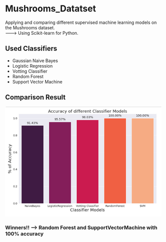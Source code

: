 # Mushrooms_Datatset
Applying and comparing different supervised machine learning models on the Mushrooms dataset.
</br> ---> Using Scikit-learn for Python.
## Used Classifiers
- Gaussian Naive Bayes
- Logistic Regression
- Votting Classifier
- Random Forest
- Support Vector Machine
## Comparison Result
![alt text](https://github.com/HediaBougi/Mushrooms_Datatset/blob/master/mushroomdataset.png)
### Winners!! --> Random Forest and SupportVectorMachine with 100% accuracy
